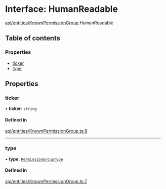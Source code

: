 # Interface: HumanReadable

[api/entities/KnownPermissionGroup](../wiki/api.entities.KnownPermissionGroup).HumanReadable

## Table of contents

### Properties

- [ticker](../wiki/api.entities.KnownPermissionGroup.HumanReadable#ticker)
- [type](../wiki/api.entities.KnownPermissionGroup.HumanReadable#type)

## Properties

### ticker

• **ticker**: `string`

#### Defined in

[api/entities/KnownPermissionGroup.ts:8](https://github.com/PolymathNetwork/polymesh-sdk/blob/31dfa0dc/src/api/entities/KnownPermissionGroup.ts#L8)

___

### type

• **type**: [`PermissionGroupType`](../wiki/types.PermissionGroupType)

#### Defined in

[api/entities/KnownPermissionGroup.ts:7](https://github.com/PolymathNetwork/polymesh-sdk/blob/31dfa0dc/src/api/entities/KnownPermissionGroup.ts#L7)
